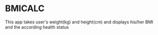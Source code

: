 # BMICALC
This app takes user's weight(kg) and height(cm) and displays his/her BMI and the according health status
